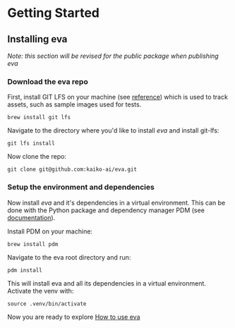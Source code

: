 # Getting Started

## Installing eva
*Note: this section will be revised for the public package when publishing eva*


### Download the eva repo

First, install GIT LFS on your machine (see [reference](https://git-lfs.com/)) which is used to track assets, 
such as sample images used for tests.
```
brew install git lfs
```
Navigate to the directory where you'd like to install *eva* and install git-lfs:
```
git lfs install
```
Now clone the repo:
```
git clone git@github.com:kaiko-ai/eva.git
```

### Setup the environment and dependencies

Now install *eva* and it's dependencies in a virtual environment. This can be done with the Python 
package and dependency manager PDM (see [documentation](https://pdm-project.org/latest/)).

Install PDM on your machine:
```
brew install pdm
```
Navigate to the eva root directory and run:
```
pdm install
```
This will install eva and all its dependencies in a virtual environment. Activate the venv with:
```
source .venv/bin/activate
```
Now you are ready to explore [How to use eva](how_to_use.md) 
